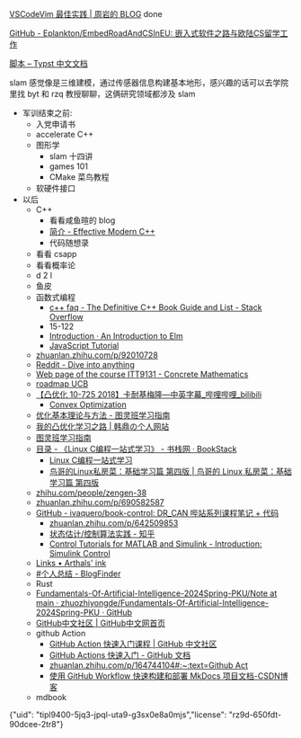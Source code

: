 [VSCodeVim 最佳实践 | 周岩的 BLOG](https://zhouyanlt.github.io/vim/2019/09/20/vscode-vim-best-practices.html) done

[GitHub - Eplankton/EmbedRoadAndCSInEU: 嵌入式软件之路与欧陆CS留学工作](https://github.com/Eplankton/EmbedRoadAndCSInEU)

[脚本 – Typst 中文文档](https://typst-doc-cn.github.io/docs/reference/scripting)

slam 感觉像是三维建模，通过传感器信息构建基本地形，感兴趣的话可以去学院里找 byt 和 rzq 教授聊聊，这俩研究领域都涉及 slam

- 军训结束之前:
	- 入党申请书
	- accelerate C++
	- 图形学
		- slam 十四讲
		- games 101
		- CMake 菜鸟教程
	- 软硬件接口
- 以后
	- C++
		- 看看咸鱼暄的 blog
		- [简介 - Effective Modern C++](https://cntransgroup.github.io/EffectiveModernCppChinese/)
		- 代码随想录
	- 看看 csapp
	- 看看概率论
	- d 2 l
	- 鱼皮
	- 函数式编程
		- [c++ faq - The Definitive C++ Book Guide and List - Stack Overflow](https://stackoverflow.com/questions/388242/the-definitive-c-book-guide-and-list)
		- 15-122
		- [Introduction · An Introduction to Elm](https://guide.elm-lang.org/)
		- [JavaScript Tutorial](https://www.w3schools.com/js/)
	- [zhuanlan.zhihu.com/p/92010728](https://zhuanlan.zhihu.com/p/92010728)
	- [Reddit - Dive into anything](https://www.reddit.com/r/learnprogramming/wiki/faq/)
	- [Web page of the course ITT9131 - Concrete Mathematics](https://cs.ioc.ee/cm/)
	- [roadmap UCB](https://hkn.eecs.berkeley.edu/courseguides)
	- [【凸优化 10-725 2018】卡耐基梅隆—中英字幕\_哔哩哔哩\_bilibili](https://www.bilibili.com/video/BV1NYHve9EdX)
		- [Convex Optimization](https://www.stat.cmu.edu/~ryantibs/convexopt/)
	- [优化基本理论与方法 - 图灵班学习指南](https://zju-turing.github.io/TuringCourses/major_basic/convex_optimization)
	- [我的凸优化学习之路 | 韩鼎の个人网站](https://deanhan.com/2018/01/17/convex/)
	- [图灵班学习指南](https://zju-turing.github.io/TuringCourses/)
	- [目录 - 《Linux C编程一站式学习》 - 书栈网 · BookStack](https://www.bookstack.cn/read/linux-c/menu.md)
		- [Linux C编程一站式学习](https://akaedu.github.io/book/)
		- [鸟哥的Linux私房菜：基础学习篇 第四版 | 鸟哥的 Linux 私房菜：基础学习篇 第四版](https://wizardforcel.gitbooks.io/vbird-linux-basic-4e)
	- [zhihu.com/people/zengen-38](https://www.zhihu.com/people/zengen-38)
	- [zhuanlan.zhihu.com/p/690582587](https://zhuanlan.zhihu.com/p/690582587)
	- [GitHub - ivaquero/book-control: DR\_CAN 哔站系列课程笔记 + 代码](https://github.com/ivaquero/book-control)
		- [zhuanlan.zhihu.com/p/642509853](https://zhuanlan.zhihu.com/p/642509853)
		- [状态估计/控制算法实践 - 知乎](https://www.zhihu.com/column/c_1296379521394929664)
		- [Control Tutorials for MATLAB and Simulink - Introduction: Simulink Control](https://ctms.engin.umich.edu/CTMS/index.php?example=Introduction&section=SimulinkControl)
	- [Links • Arthals' ink](https://arthals.ink/links)
	- [#个人总结 - BlogFinder](https://bf.zzxworld.com/t/summary)
	- Rust
	- [Fundamentals-Of-Artificial-Intelligence-2024Spring-PKU/Note at main · zhuozhiyongde/Fundamentals-Of-Artificial-Intelligence-2024Spring-PKU · GitHub](https://github.com/zhuozhiyongde/Fundamentals-Of-Artificial-Intelligence-2024Spring-PKU/blob/main/Note/)
	- [GitHub中文社区 | GitHub中文网首页](https://www.github-zh.com/)
	- github Action
		- [GitHub Action 快速入门课程 | GitHub 中文社区](https://www.github-zh.com/getting-started/hello-github-actions)
		- [GitHub Actions 快速入门 - GitHub 文档](https://docs.github.com/zh/actions/writing-workflows/quickstart)
		- [zhuanlan.zhihu.com/p/164744104#:\~:text=Github Act](https://zhuanlan.zhihu.com/p/164744104#:~:text=Github%20Act)
		- [使用 GitHub Workflow 快速构建和部署 MkDocs 项目文档-CSDN博客](https://blog.csdn.net/li_yatao/article/details/141035509#:~:text=%E9%80%9A%E8%BF%87%E7%BC%96%E5%86%99%20Workf)
	- mdbook

{"uid": "tipl9400-5jq3-jpql-uta9-g3sx0e8a0mjs","license": "rz9d-650fdt-90dcee-2tr8"}
